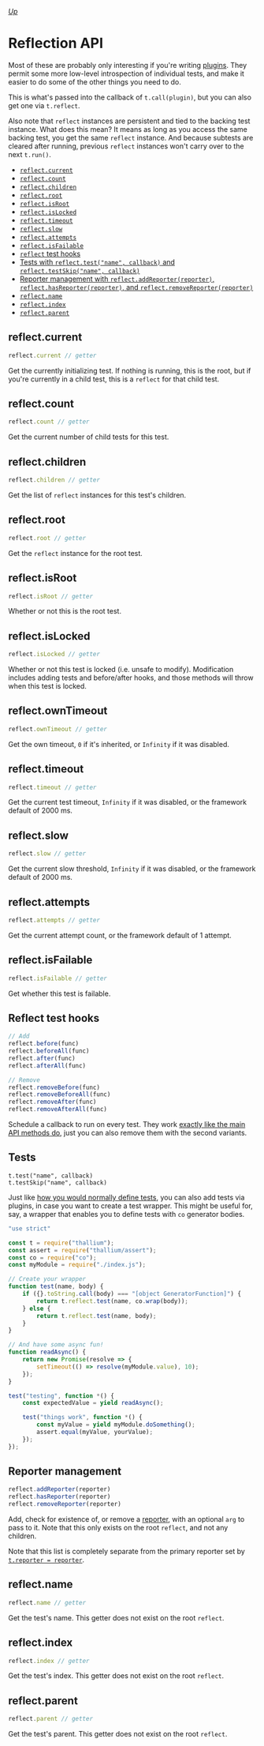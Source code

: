 *[Up](../api.md)*

# Reflection API

Most of these are probably only interesting if you're writing [plugins](./plugins.md). They permit some more low-level introspection of individual tests, and make it easier to do some of the other things you need to do.

This is what's passed into the callback of `t.call(plugin)`, but you can also get one via `t.reflect`.

Also note that `reflect` instances are persistent and tied to the backing test instance. What does this mean? It means as long as you access the same backing test, you get the same `reflect` instance. And because subtests are cleared after running, previous `reflect` instances won't carry over to the next `t.run()`.

- [`reflect.current`](#current)
- [`reflect.count`](#count)
- [`reflect.children`](#children)
- [`reflect.root`](#root)
- [`reflect.isRoot`](#isroot)
- [`reflect.isLocked`](#islocked)
- [`reflect.timeout`](#timeout)
- [`reflect.slow`](#slow)
- [`reflect.attempts`](#attempts)
- [`reflect.isFailable`](#isfailable)
- [`reflect` test hooks](#test-hooks)
- [Tests with `reflect.test("name", callback)` and `reflect.testSkip("name", callback)`](#tests)
- [Reporter management with `reflect.addReporter(reporter)`, `reflect.hasReporter(reporter)`, and `reflect.removeReporter(reporter)`](#reporters)
- [`reflect.name`](#name)
- [`reflect.index`](#index)
- [`reflect.parent`](#parent)

<a id="current"></a>
## reflect.current

```js
reflect.current // getter
```

Get the currently initializing test. If nothing is running, this is the root, but if you're currently in a child test, this is a `reflect` for that child test.

<a id="count"></a>
## reflect.count

```js
reflect.count // getter
```

Get the current number of child tests for this test.

<a id="children"></a>
## reflect.children

```js
reflect.children // getter
```

Get the list of `reflect` instances for this test's children.

<a id="root"></a>
## reflect.root

```js
reflect.root // getter
```

Get the `reflect` instance for the root test.

<a id="isroot"></a>
## reflect.isRoot

```js
reflect.isRoot // getter
```

Whether or not this is the root test.

<a id="islocked"></a>
## reflect.isLocked

```js
reflect.isLocked // getter
```

Whether or not this test is locked (i.e. unsafe to modify). Modification includes adding tests and before/after hooks, and those methods will throw when this test is locked.

<a id="owntimeout"></a>
## reflect.ownTimeout

```js
reflect.ownTimeout // getter
```

Get the own timeout, `0` if it's inherited, or `Infinity` if it was disabled.

<a id="timeout"></a>
## reflect.timeout

```js
reflect.timeout // getter
```

Get the current test timeout, `Infinity` if it was disabled, or the framework default of 2000 ms.

<a id="slow"></a>
## reflect.slow

```js
reflect.slow // getter
```

Get the current slow threshold, `Infinity` if it was disabled, or the framework default of 2000 ms.

<a id="attempts"></a>
## reflect.attempts

```js
reflect.attempts // getter
```

Get the current attempt count, or the framework default of 1 attempt.

<a id="isfailable"></a>
## reflect.isFailable

```js
reflect.isFailable // getter
```

Get whether this test is failable.

<a id="test-hooks"></a>
## Reflect test hooks

```js
// Add
reflect.before(func)
reflect.beforeAll(func)
reflect.after(func)
reflect.afterAll(func)

// Remove
reflect.removeBefore(func)
reflect.removeBeforeAll(func)
reflect.removeAfter(func)
reflect.removeAfterAll(func)
```

Schedule a callback to run on every test. They work [exactly like the main API methods do](./thallium.md#test-hooks), just you can also remove them with the second variants.

<a id="tests"></a>
## Tests

```
t.test("name", callback)
t.testSkip("name", callback)
```

Just like [how you would normally define tests](./thallium.md#tests), you can also add tests via plugins, in case you want to create a test wrapper. This might be useful for, say, a wrapper that enables you to define tests with `co` generator bodies.

```js
"use strict"

const t = require("thallium");
const assert = require("thallium/assert");
const co = require("co");
const myModule = require("./index.js");

// Create your wrapper
function test(name, body) {
    if ({}.toString.call(body) === "[object GeneratorFunction]") {
        return t.reflect.test(name, co.wrap(body));
    } else {
        return t.reflect.test(name, body);
    }
}

// And have some async fun!
function readAsync() {
    return new Promise(resolve => {
        setTimeout(() => resolve(myModule.value), 10);
    });
}

test("testing", function *() {
    const expectedValue = yield readAsync();

    test("things work", function *() {
        const myValue = yield myModule.doSomething();
        assert.equal(myValue, yourValue);
    });
});
```

<a id="reporters"></a>
## Reporter management

```js
reflect.addReporter(reporter)
reflect.hasReporter(reporter)
reflect.removeReporter(reporter)
```

Add, check for existence of, or remove a [reporter](../reporters.md), with an optional `arg` to pass to it. Note that this only exists on the root `reflect`, and not any children.

Note that this list is completely separate from the primary reporter set by [`t.reporter = reporter`](./thallium.md#reporter).

<a id="name"></a>
## reflect.name

```js
reflect.name // getter
```

Get the test's name. This getter does not exist on the root `reflect`.

<a id="index"></a>
## reflect.index

```js
reflect.index // getter
```

Get the test's index. This getter does not exist on the root `reflect`.

<a id="parent"></a>
## reflect.parent

```js
reflect.parent // getter
```

Get the test's parent. This getter does not exist on the root `reflect`.
